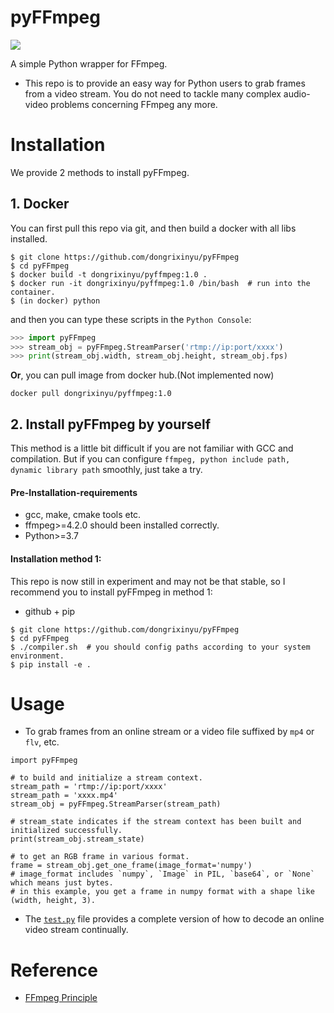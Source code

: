 # pyFFmpeg

<img src="https://img.shields.io/badge/version-1.0.1-green" />

A simple Python wrapper for FFmpeg.

- This repo is to provide an easy way for Python users to grab frames from a video stream. You do not need to tackle many complex audio-video problems concerning FFmpeg any more.


# Installation

We provide 2 methods to install pyFFmpeg.

## 1. Docker

You can first pull this repo via git, and then build a docker with all libs installed.

```
$ git clone https://github.com/dongrixinyu/pyFFmpeg
$ cd pyFFmpeg
$ docker build -t dongrixinyu/pyffmpeg:1.0 .
$ docker run -it dongrixinyu/pyffmpeg:1.0 /bin/bash  # run into the container.
$ (in docker) python
```

and then you can type these scripts in the `Python Console`:
```python
>>> import pyFFmpeg
>>> stream_obj = pyFFmpeg.StreamParser('rtmp://ip:port/xxxx')
>>> print(stream_obj.width, stream_obj.height, stream_obj.fps)
```

**Or**, you can pull image from docker hub.(Not implemented now)
```
docker pull dongrixinyu/pyffmpeg:1.0
```

## 2. Install pyFFmpeg by yourself

This method is a little bit difficult if you are not familiar with GCC and compilation. But if you can configure `ffmpeg, python include path, dynamic library path` smoothly, just take a try.

#### Pre-Installation-requirements

- gcc, make, cmake tools etc.
- ffmpeg>=4.2.0 should been installed correctly.
- Python>=3.7

#### Installation method 1:

This repo is now still in experiment and may not be that stable, so I recommend you to install pyFFmpeg in method 1:

- github + pip
```
$ git clone https://github.com/dongrixinyu/pyFFmpeg
$ cd pyFFmpeg
$ ./compiler.sh  # you should config paths according to your system environment.
$ pip install -e .
```


# Usage

- To grab frames from an online stream or a video file suffixed by `mp4` or `flv`, etc.

```
import pyFFmpeg

# to build and initialize a stream context.
stream_path = 'rtmp://ip:port/xxxx'
stream_path = 'xxxx.mp4'
stream_obj = pyFFmpeg.StreamParser(stream_path)

# stream_state indicates if the stream context has been built and initialized successfully.
print(stream_obj.stream_state)

# to get an RGB frame in various format.
frame = stream_obj.get_one_frame(image_format='numpy')
# image_format includes `numpy`, `Image` in PIL, `base64`, or `None` which means just bytes.
# in this example, you get a frame in numpy format with a shape like (width, height, 3).

```

- The [`test.py`](https://github.com/dongrixinyu/pyFFmpeg/blob/main/test.py) file provides a complete version of how to decode an online video stream continually.


# Reference

- [FFmpeg Principle](https://github.com/lokenetwork/FFmpeg-Principle)
